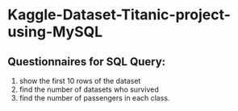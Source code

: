 # Kaggle-Dataset-Titanic-project-using-MySQL

## Questionnaires for SQL Query:
 1. show the first 10 rows of the dataset
 2. find the number of datasets who survived
 3. find the number of passengers in each class.
